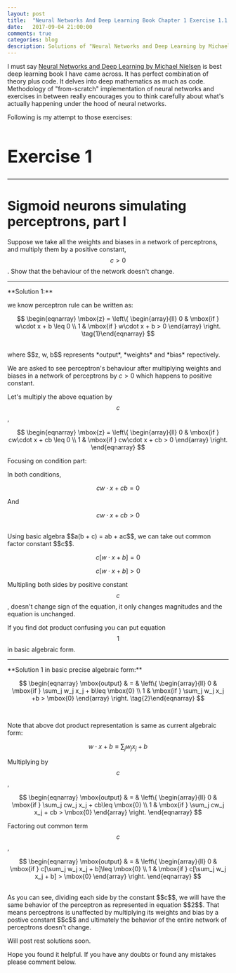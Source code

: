 ```yaml
---
layout: post
title:  "Neural Networks And Deep Learning Book Chapter 1 Exercise 1.1 Solution"
date:   2017-09-04 21:00:00
comments: true
categories: blog
description: Solutions of "Neural Networks and Deep Learning by Michael Nielsen" Exercises Chapter 1 Part I
---
```



I must say [Neural Networks and Deep Learning by Michael Nielsen](http://neuralnetworksanddeeplearning.com/) is best deep learning book I have came across. It has perfect combination of theory plus code. It delves into deep mathematics as much as code. Methodology of "from-scratch" implementation of neural networks and exercises in between really encourages you to think carefully about what's actually happening under the hood of neural networks.

Following is my attempt to those exercises:


<h1 style="font-size: 40px;">Exercise 1</h1>
<hr>

<h1 style="font-size: 30px;">Sigmoid neurons simulating perceptrons, part I</h1>

Suppose we take all the weights and biases in a network of perceptrons, and multiply them by a positive constant, $$c>0$$. Show that the behaviour of the network doesn't change.
<hr>
**Solution 1:**

we know perceptron rule can be written as:

$$
\begin{eqnarray}
  \mbox{z} = \left\{
    \begin{array}{ll}
      0 & \mbox{if } w\cdot x + b \leq 0 \\
      1 & \mbox{if } w\cdot x + b > 0
    \end{array}
  \right.
\tag{1}\end{eqnarray}
$$

<br>
where $$z, w, b$$ represents *output*, *weights* and *bias* repectively.

We are asked to see perceptron's behaviour after multiplying weights and biases in a network of perceptrons by $c>0$ which happens to positive constant.

Let's multiply the above equation by $$c$$,

$$
\begin{eqnarray}
  \mbox{z} = \left\{
    \begin{array}{ll}
      0 & \mbox{if } cw\cdot x + cb \leq 0 \\
      1 & \mbox{if } cw\cdot x + cb > 0
    \end{array}
  \right.
\end{eqnarray}
$$

Focusing on condition part:

In both conditions,
<br>

$$
cw \cdot x + cb = 0
$$

And

$$
cw \cdot x + cb > 0
$$

<br>
Using basic algebra $$a(b + c) = ab + ac$$, we can take out common factor constant $$c$$.


$$
c [w \cdot x + b] = 0
$$

$$
c [w \cdot x + b] > 0
$$


Multipling both sides by positive constant $$c$$, doesn't change sign of the equation, it only changes magnitudes and the equation is unchanged.


If you find dot product confusing you can put equation $$1$$ in basic algebraic form.
<hr>
**Solution 1 in basic precise algebraic form:**

$$
\begin{eqnarray}
  \mbox{output} & = & \left\{ \begin{array}{ll}
      0 & \mbox{if } \sum_j w_j x_j + b\leq \mbox{0} \\
      1 & \mbox{if } \sum_j w_j x_j +b > \mbox{0}
      \end{array} \right.
\tag{2}\end{eqnarray}
$$

<br>

Note that above dot product representation is same as current algebraic form:

$$
w \cdot x + b \equiv \sum_j w_j x_j + b
$$


Multiplying by $$c$$,

$$
\begin{eqnarray}
  \mbox{output} & = & \left\{ \begin{array}{ll}
      0 & \mbox{if } \sum_j cw_j x_j + cb\leq \mbox{0} \\
      1 & \mbox{if } \sum_j cw_j x_j + cb > \mbox{0}
      \end{array} \right.
\end{eqnarray}
$$

Factoring out common term $$c$$,

$$
\begin{eqnarray}
  \mbox{output} & = & \left\{ \begin{array}{ll}
      0 & \mbox{if } c[\sum_j w_j x_j + b]\leq \mbox{0} \\
      1 & \mbox{if } c[\sum_j w_j x_j + b] > \mbox{0}
      \end{array} \right.
\end{eqnarray}
$$

<br>
As you can see, dividing each side by the constant $$c$$, we will have the same behavior of the perceptron as represented in equation $$2$$. That means perceptrons is unaffected by multiplying its weights and bias by a postive constant $$c$$ and ultimately the behavior of the entire network of perceptrons doesn't change.

Will post rest solutions soon.

Hope you found it helpful. If you have any doubts or found any mistakes please comment below.
